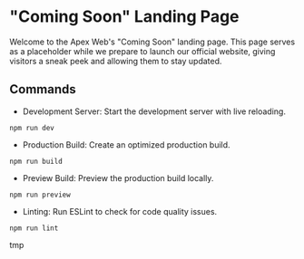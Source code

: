 # "Coming Soon" Landing Page 

Welcome to the Apex Web's "Coming Soon" landing page. This page serves as a placeholder while we prepare to launch our official website, giving visitors a sneak peek and allowing them to stay updated.

## Commands

- Development Server: Start the development server with live reloading.

```
npm run dev
```

- Production Build: Create an optimized production build.

```
npm run build
```

- Preview Build: Preview the production build locally.

```
npm run preview
```

- Linting: Run ESLint to check for code quality issues.

```
npm run lint
```





tmp